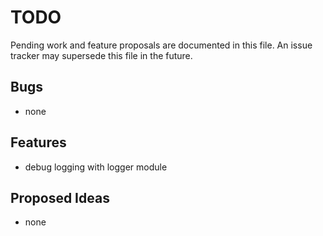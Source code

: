 # TODO
Pending work and feature proposals are documented in this file.
An issue tracker may supersede this file in the future.


## Bugs

- none

## Features

- debug logging with logger module

## Proposed Ideas

- none